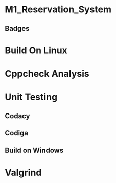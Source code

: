 # M1_Reservation_System
## Badges
# Build On Linux

# Cppcheck Analysis

# Unit Testing

## Codacy


## Codiga

## Build on Windows

# Valgrind

